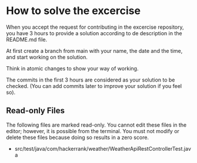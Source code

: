 # How to solve the excercise

When you accept the request for contributing in the excercise repository, you have 3 hours to provide a solution according to de description in the README.md file.

At first create a branch from main with your name, the date and the time, and start working on the solution.

Think in atomic changes to show your way of working.

The commits in the first 3 hours are considered as your solution to be checked. (You can add commits later to improve your solution if you feel so).

## Read-only Files

The following files are marked read-only. You cannot edit these files in the editor; however, it is possible from the terminal. You must not modify or delete these files because doing so results in a zero score.

* src/test/java/com/hackerrank/weather/WeatherApiRestControllerTest.java
